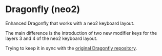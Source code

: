 Dragonfly (neo2)
============================================================================

Enhanced Dragonfly that works with a neo2 keyboard layout.

The main difference is the introduction of two new modifier keys
for the layers 3 and 4 of the neo2 keyboard layout.

Trying to keep it in sync with the [original Dragonfly repository](https://github.com/t4ngo/dragonfly).
